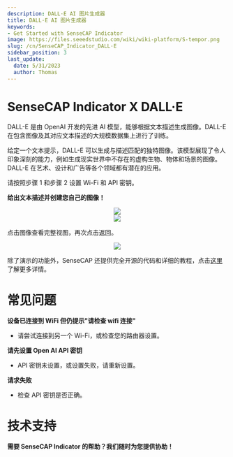 ```yaml
---
description: DALL·E AI 图片生成器
title: DALL·E AI 图片生成器
keywords:
- Get Started with SenseCAP Indicator
image: https://files.seeedstudio.com/wiki/wiki-platform/S-tempor.png
slug: /cn/SenseCAP_Indicator_DALL·E
sidebar_position: 3
last_update:
  date: 5/31/2023
  author: Thomas
---
```

# **SenseCAP Indicator X DALL·E**

DALL-E 是由 OpenAI 开发的先进 AI 模型，能够根据文本描述生成图像。DALL-E 在包含图像及其对应文本描述的大规模数据集上进行了训练。

给定一个文本提示，DALL-E 可以生成与描述匹配的独特图像。该模型展现了令人印象深刻的能力，例如生成现实世界中不存在的虚构生物、物体和场景的图像。DALL-E 在艺术、设计和广告等各个领域都有潜在的应用。

请按照步骤 1 和步骤 2 设置 Wi-Fi 和 API 密钥。


**给出文本描述并创建您自己的图像！**

<div align="center"><img width={480} src="https://files.seeedstudio.com/wiki/SenseCAP/SenseCAP_Indicator/DALL1.png"/></div>


<div align="center"><img width={480} src="https://files.seeedstudio.com/wiki/SenseCAP/SenseCAP_Indicator/DALL2.png"/></div>

点击图像查看完整视图，再次点击返回。

<div align="center"><img width={480} src="https://files.seeedstudio.com/wiki/SenseCAP/SenseCAP_Indicator/dall2.png"/></div>


除了演示的功能外，SenseCAP 还提供完全开源的代码和详细的教程，点击[这里](/cn/SenseCAP_Indicator_ChatGPT)了解更多详情。


# **常见问题**


**设备已连接到 WiFi 但仍提示"请检查 wifi 连接"**

- 请尝试连接到另一个 Wi-Fi，或检查您的路由器设置。


**请先设置 Open AI API 密钥**

- API 密钥未设置，或设置失败，请重新设置。


**请求失败**

- 检查 API 密钥是否正确。

# **技术支持**

**需要 SenseCAP Indicator 的帮助？我们随时为您提供协助！**

<div class="button_tech_support_container">
<a href="https://discord.com/invite/QqMgVwHT3X" class="button_tech_support_sensecap"></a>
<a href="https://support.sensecapmx.com/portal/en/home" class="button_tech_support_sensecap3"></a>
</div>

<div class="button_tech_support_container">
<a href="mailto:support@sensecapmx.com" class="button_tech_support_sensecap2"></a>
<a href="https://github.com/Seeed-Studio/wiki-documents/discussions/69" class="button_discussion"></a>
</div>